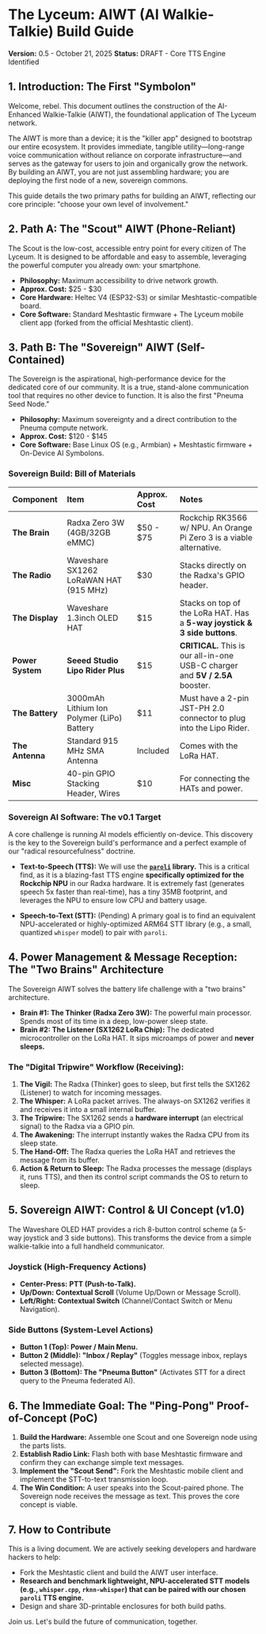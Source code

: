 # The Lyceum: AIWT (AI Walkie-Talkie) Build Guide

**Version:** 0.5 - October 21, 2025
**Status:** DRAFT - Core TTS Engine Identified

## 1. Introduction: The First "Symbolon"

Welcome, rebel. This document outlines the construction of the AI-Enhanced Walkie-Talkie (AIWT), the foundational application of The Lyceum network.

The AIWT is more than a device; it is the "killer app" designed to bootstrap our entire ecosystem. It provides immediate, tangible utility—long-range voice communication without reliance on corporate infrastructure—and serves as the gateway for users to join and organically grow the network. By building an AIWT, you are not just assembling hardware; you are deploying the first node of a new, sovereign commons.

This guide details the two primary paths for building an AIWT, reflecting our core principle: "choose your own level of involvement."

## 2. Path A: The "Scout" AIWT (Phone-Reliant)

The Scout is the low-cost, accessible entry point for every citizen of The Lyceum. It is designed to be affordable and easy to assemble, leveraging the powerful computer you already own: your smartphone.

* **Philosophy:** Maximum accessibility to drive network growth.
* **Approx. Cost:** $25 - $30
* **Core Hardware:** Heltec V4 (ESP32-S3) or similar Meshtastic-compatible board.
* **Core Software:** Standard Meshtastic firmware + The Lyceum mobile client app (forked from the official Meshtastic client).

## 3. Path B: The "Sovereign" AIWT (Self-Contained)

The Sovereign is the aspirational, high-performance device for the dedicated core of our community. It is a true, stand-alone communication tool that requires no other device to function. It is also the first "Pneuma Seed Node."

* **Philosophy:** Maximum sovereignty and a direct contribution to the Pneuma compute network.
* **Approx. Cost:** $120 - $145
* **Core Software:** Base Linux OS (e.g., Armbian) + Meshtastic firmware + On-Device AI Symbolons.

### Sovereign Build: Bill of Materials

| Component | Item | Approx. Cost | Notes |
| :--- | :--- | :--- | :--- |
| **The Brain** | Radxa Zero 3W (4GB/32GB eMMC) | $50 - $75 | Rockchip RK3566 w/ NPU. An Orange Pi Zero 3 is a viable alternative. |
| **The Radio** | Waveshare SX1262 LoRaWAN HAT (915 MHz) | $30 | Stacks directly on the Radxa's GPIO header. |
| **The Display** | Waveshare 1.3inch OLED HAT | $15 | Stacks on top of the LoRa HAT. Has a **5-way joystick & 3 side buttons**. |
| **Power System** | **Seeed Studio Lipo Rider Plus** | $15 | **CRITICAL.** This is our all-in-one USB-C charger and **5V / 2.5A** booster. |
| **The Battery** | 3000mAh Lithium Ion Polymer (LiPo) Battery | $11 | Must have a 2-pin JST-PH 2.0 connector to plug into the Lipo Rider. |
| **The Antenna** | Standard 915 MHz SMA Antenna | Included | Comes with the LoRa HAT. |
| **Misc** | 40-pin GPIO Stacking Header, Wires | $10 | For connecting the HATs and power. |

### Sovereign AI Software: The v0.1 Target

A core challenge is running AI models efficiently on-device. This discovery is the key to the Sovereign build's performance and a perfect example of our "radical resourcefulness" doctrine.

* **Text-to-Speech (TTS):** We will use the **[`paroli`](https://github.com/marty1885/paroli) library.** This is a critical find, as it is a blazing-fast TTS engine **specifically optimized for the Rockchip NPU** in our Radxa hardware. It is extremely fast (generates speech 5x faster than real-time), has a tiny 35MB footprint, and leverages the NPU to ensure low CPU and battery usage.

* **Speech-to-Text (STT):** (Pending) A primary goal is to find an equivalent NPU-accelerated or highly-optimized ARM64 STT library (e.g., a small, quantized `whisper` model) to pair with `paroli`.

## 4. Power Management & Message Reception: The "Two Brains" Architecture

The Sovereign AIWT solves the battery life challenge with a "two brains" architecture.

* **Brain #1: The Thinker (Radxa Zero 3W):** The powerful main processor. Spends most of its time in a deep, low-power sleep state.
* **Brain #2: The Listener (SX1262 LoRa Chip):** The dedicated microcontroller on the LoRa HAT. It sips microamps of power and **never sleeps.**

### The "Digital Tripwire" Workflow (Receiving):

1.  **The Vigil:** The Radxa (Thinker) goes to sleep, but first tells the SX1262 (Listener) to watch for incoming messages.
2.  **The Whisper:** A LoRa packet arrives. The always-on SX1262 verifies it and receives it into a small internal buffer.
3.  **The Tripwire:** The SX1262 sends a **hardware interrupt** (an electrical signal) to the Radxa via a GPIO pin.
4.  **The Awakening:** The interrupt instantly wakes the Radxa CPU from its sleep state.
5.  **The Hand-Off:** The Radxa queries the LoRa HAT and retrieves the message from its buffer.
6.  **Action & Return to Sleep:** The Radxa processes the message (displays it, runs TTS), and then its control script commands the OS to return to sleep.

## 5. Sovereign AIWT: Control & UI Concept (v1.0)

The Waveshare OLED HAT provides a rich 8-button control scheme (a 5-way joystick and 3 side buttons). This transforms the device from a simple walkie-talkie into a full handheld communicator.

### Joystick (High-Frequency Actions)

* **Center-Press:** **PTT (Push-to-Talk).**
* **Up/Down:** **Contextual Scroll** (Volume Up/Down or Message Scroll).
* **Left/Right:** **Contextual Switch** (Channel/Contact Switch or Menu Navigation).

### Side Buttons (System-Level Actions)

* **Button 1 (Top): Power / Main Menu.**
* **Button 2 (Middle): "Inbox / Replay"** (Toggles message inbox, replays selected message).
* **Button 3 (Bottom): The "Pneuma Button"** (Activates STT for a direct query to the Pneuma federated AI).

## 6. The Immediate Goal: The "Ping-Pong" Proof-of-Concept (PoC)

1.  **Build the Hardware:** Assemble one Scout and one Sovereign node using the parts lists.
2.  **Establish Radio Link:** Flash both with base Meshtastic firmware and confirm they can exchange simple text messages.
3.  **Implement the "Scout Send":** Fork the Meshtastic mobile client and implement the STT-to-text transmission loop.
4.  **The Win Condition:** A user speaks into the Scout-paired phone. The Sovereign node receives the message as text. This proves the core concept is viable.

## 7. How to Contribute

This is a living document. We are actively seeking developers and hardware hackers to help:
* Fork the Meshtastic client and build the AIWT user interface.
* **Research and benchmark lightweight, NPU-accelerated STT models (e.g., `whisper.cpp`, `rknn-whisper`) that can be paired with our chosen `paroli` TTS engine.**
* Design and share 3D-printable enclosures for both build paths.

Join us. Let's build the future of communication, together.
